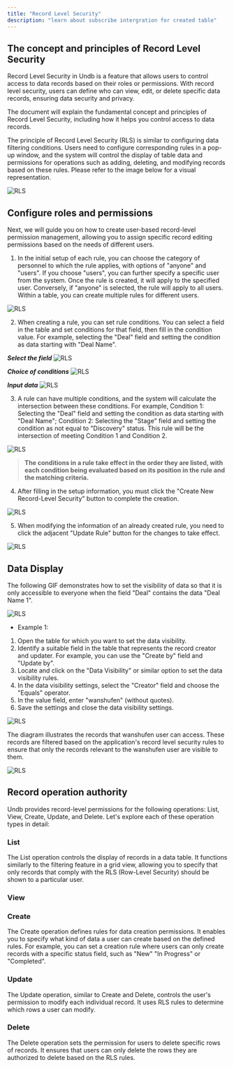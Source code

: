 ```yaml
---
title: "Record Level Security"
description: "learn about subscribe intergration for created table"
---
```


## The concept and principles of Record Level Security

Record Level Security in Undb is a feature that allows users to control access to data records based on their roles or permissions. With record level security, users can define who can view, edit, or delete specific data records, ensuring data security and privacy.

The document will explain the fundamental concept and principles of Record Level Security, including how it helps you control access to data records.

The principle of Record Level Security (RLS) is similar to configuring data filtering conditions. Users need to configure corresponding rules in a pop-up window, and the system will control the display of table data and permissions for operations such as adding, deleting, and modifying records based on these rules. Please refer to the image below for a visual representation.

![RLS](/images/RLS-modal.png)

## Configure roles and permissions

Next, we will guide you on how to create user-based record-level permission management, allowing you to assign specific record editing permissions based on the needs of different users.

1. In the initial setup of each rule, you can choose the category of personnel to which the rule applies, with options of "anyone" and "users". If you choose "users", you can further specify a specific user from the system. Once the rule is created, it will apply to the specified user. Conversely, if "anyone" is selected, the rule will apply to all users. Within a table, you can create multiple rules for different users.

![RLS](/images/rls-role.png)

2. When creating a rule, you can set rule conditions. You can select a field in the table and set conditions for that field, then fill in the condition value. For example, selecting the "Deal" field and setting the condition as data starting with "Deal Name".

**_Select the field_**
![RLS](/images/rls-field.png)

**_Choice of conditions_**
![RLS](/images/rls-rule.png)

**_Input data_**
![RLS](/images/rls-rule-value.png)

3. A rule can have multiple conditions, and the system will calculate the intersection between these conditions. For example, Condition 1: Selecting the "Deal" field and setting the condition as data starting with "Deal Name"; Condition 2: Selecting the "Stage" field and setting the condition as not equal to "Discovery" status. This rule will be the intersection of meeting Condition 1 and Condition 2.

![RLS](/images/rls-rules.png)

> **The conditions in a rule take effect in the order they are listed, with each condition being evaluated based on its position in the rule and the matching criteria.**

4. After filling in the setup information, you must click the "Create New Record-Level Security" button to complete the creation.

![RLS](/images/rls-create.png)

5. When modifying the information of an already created rule, you need to click the adjacent "Update Rule" button for the changes to take effect.

![RLS](/images/rls-update.png)

## Data Display

The following GIF demonstrates how to set the visibility of data so that it is only accessible to everyone when the field "Deal" contains the data "Deal Name 1".

![RLS](/images/data-display-1.gif)

- Example 1:

1. Open the table for which you want to set the data visibility.
2. Identify a suitable field in the table that represents the record creator and updater. For example, you can use the "Create by" field and "Update by".
3. Locate and click on the "Data Visibility" or similar option to set the data visibility rules.
4. In the data visibility settings, select the "Creator" field and choose the "Equals" operator.
5. In the value field, enter "wanshufen" (without quotes).
6. Save the settings and close the data visibility settings.

![RLS](/images/list-rls.png)

The diagram illustrates the records that wanshufen user can access. These records are filtered based on the application's record level security rules to ensure that only the records relevant to the wanshufen user are visible to them.

![RLS](/images/list-rls-2.png)

## Record operation authority

 Undb provides record-level permissions for the following operations: List, View, Create, Update, and Delete. Let's explore each of these operation types in detail:

### List

The List operation controls the display of records in a data table. It functions similarly to the filtering feature in a grid view, allowing you to specify that only records that comply with the RLS (Row-Level Security) should be shown to a particular user.

### View

### Create

The Create operation defines rules for data creation permissions. It enables you to specify what kind of data a user can create based on the defined rules. For example, you can set a creation rule where users can only create records with a specific status field, such as "New" "In Progress" or "Completed".

### Update

The Update operation, similar to Create and Delete, controls the user's permission to modify each individual record. It uses RLS rules to determine which rows a user can modify.

### Delete
 The Delete operation sets the permission for users to delete specific rows of records. It ensures that users can only delete the rows they are authorized to delete based on the RLS rules.



